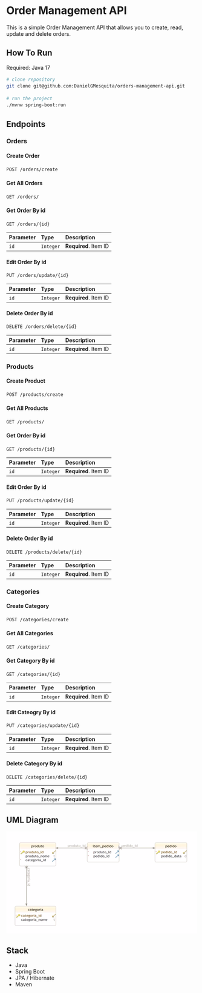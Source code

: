 # Order Management API
This is a simple Order Management API that allows you to create, read, update and delete orders.

## How To Run

Required: Java 17

```bash
# clone repository
git clone git@github.com:DanielGMesquita/orders-management-api.git

# run the project
./mvnw spring-boot:run
```

## Endpoints

### Orders

#### Create Order
```bash
POST /orders/create
```

#### Get All Orders
```bash
GET /orders/
```

#### Get Order By id
```bash
GET /orders/{id}
```
| Parameter | Type      | Description             |
|:----------|:----------|:----------------------|
| `id`      | `Integer` | **Required**. Item ID |

#### Edit Order By id
```bash
PUT /orders/update/{id}
```
| Parameter | Type      | Description             |
|:----------|:----------|:----------------------|
| `id`      | `Integer` | **Required**. Item ID |

#### Delete Order By id
```bash
DELETE /orders/delete/{id}
```
| Parameter | Type      | Description             |
|:----------|:----------|:----------------------|
| `id`      | `Integer` | **Required**. Item ID |

### Products

#### Create Product
```bash
POST /products/create
```

#### Get All Products
```bash
GET /products/
```

#### Get Order By id
```bash
GET /products/{id}
```
| Parameter | Type      | Description             |
|:----------|:----------|:----------------------|
| `id`      | `Integer` | **Required**. Item ID |

#### Edit Order By id
```bash
PUT /products/update/{id}
```
| Parameter | Type      | Description             |
|:----------|:----------|:----------------------|
| `id`      | `Integer` | **Required**. Item ID |

#### Delete Order By id
```bash
DELETE /products/delete/{id}
```
| Parameter | Type      | Description             |
|:----------|:----------|:----------------------|
| `id`      | `Integer` | **Required**. Item ID |

### Categories

#### Create Category
```bash
POST /categories/create
```

#### Get All Categories
```bash
GET /categories/
```

#### Get Category By id
```bash
GET /categories/{id}
```
| Parameter | Type      | Description             |
|:----------|:----------|:----------------------|
| `id`      | `Integer` | **Required**. Item ID |

#### Edit Cateogry By id
```bash
PUT /categories/update/{id}
```
| Parameter | Type      | Description             |
|:----------|:----------|:----------------------|
| `id`      | `Integer` | **Required**. Item ID |

#### Delete Category By id
```bash
DELETE /categories/delete/{id}
```
| Parameter | Type      | Description             |
|:----------|:----------|:----------------------|
| `id`      | `Integer` | **Required**. Item ID |

## UML Diagram
![img.png](img.png)

## Stack
- Java
- Spring Boot
- JPA / Hibernate
- Maven